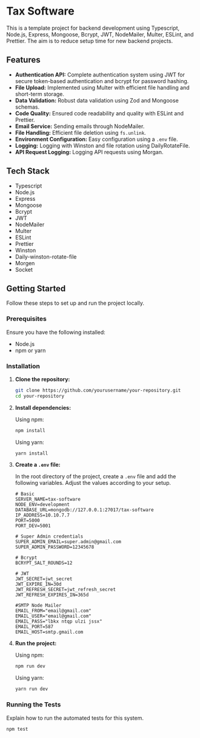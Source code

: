 # Tax Software

This is a template project for backend development using Typescript, Node.js, Express, Mongoose, Bcrypt, JWT, NodeMailer, Multer, ESLint, and Prettier. The aim is to reduce setup time for new backend projects.

## Features

- **Authentication API:** Complete authentication system using JWT for secure token-based authentication and bcrypt for password hashing.
- **File Upload:** Implemented using Multer with efficient file handling and short-term storage.
- **Data Validation:** Robust data validation using Zod and Mongoose schemas.
- **Code Quality:** Ensured code readability and quality with ESLint and Prettier.
- **Email Service:** Sending emails through NodeMailer.
- **File Handling:** Efficient file deletion using `fs.unlink`.
- **Environment Configuration:** Easy configuration using a `.env` file.
- **Logging:** Logging with Winston and file rotation using DailyRotateFile.
- **API Request Logging:** Logging API requests using Morgan.

## Tech Stack

- Typescript
- Node.js
- Express
- Mongoose
- Bcrypt
- JWT
- NodeMailer
- Multer
- ESLint
- Prettier
- Winston
- Daily-winston-rotate-file
- Morgen
- Socket

## Getting Started

Follow these steps to set up and run the project locally.

### Prerequisites

Ensure you have the following installed:

- Node.js
- npm or yarn

### Installation

1. **Clone the repository:**

   ```bash
   git clone https://github.com/yourusername/your-repository.git
   cd your-repository
   ```

2. **Install dependencies:**

   Using npm:

   ```bash
   npm install
   ```

   Using yarn:

   ```bash
   yarn install
   ```

3. **Create a `.env` file:**

   In the root directory of the project, create a `.env` file and add the following variables. Adjust the values according to your setup.

   ```env
   # Basic
   SERVER_NAME=tax-software
   NODE_ENV=development
   DATABASE_URL=mongodb://127.0.0.1:27017/tax-software
   IP_ADDRESS=10.10.7.7
   PORT=5000
   PORT_DEV=5001

   # Super Admin credentials
   SUPER_ADMIN_EMAIL=super.admin@gmail.com
   SUPER_ADMIN_PASSWORD=12345678

   # Bcrypt
   BCRYPT_SALT_ROUNDS=12

   # JWT
   JWT_SECRET=jwt_secret
   JWT_EXPIRE_IN=30d
   JWT_REFRESH_SECRET=jwt_refresh_secret
   JWT_REFRESH_EXPIRES_IN=365d

   #SMTP Node Mailer
   EMAIL_FROM="email@gmail.com"
   EMAIL_USER="email@gmail.com"
   EMAIL_PASS="lbkx ntqp ulzi jssx"
   EMAIL_PORT=587
   EMAIL_HOST=smtp.gmail.com
   ```

4. **Run the project:**

   Using npm:

   ```bash
   npm run dev
   ```

   Using yarn:

   ```bash
   yarn run dev
   ```

### Running the Tests

Explain how to run the automated tests for this system.

```bash
npm test
```
